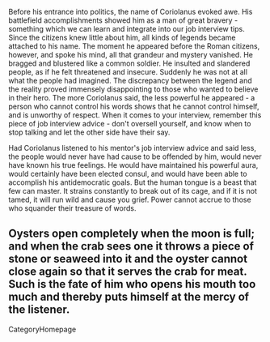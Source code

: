 Before his entrance into politics, the name of Coriolanus evoked awe. His battlefield accomplishments showed him as a man of great bravery - something which we can learn and integrate into our job interview tips. Since the citizens knew little about him, all kinds of legends became attached to his name. The moment he appeared before the Roman citizens, however, and spoke his mind, all that grandeur and mystery vanished. He bragged and blustered like a common soldier. He insulted and slandered people, as if he felt threatened and insecure. Suddenly he was not at all what the people had imagined. The discrepancy between the legend and the reality proved immensely disappointing to those who wanted to believe in their hero. The more Coriolanus said, the less powerful he appeared - a person who cannot control his words shows that he cannot control himself, and is unworthy of respect. When it comes to your interview, remember this piece of job interview advice - don't oversell yourself, and know when to stop talking and let the other side have their say.

Had Coriolanus listened to his mentor's job interview advice and said less, the people would never have had cause to be offended by him, would never have known his true feelings. He would have maintained his powerful aura, would certainly have been elected consul, and would have been able to accomplish his antidemocratic goals. But the human tongue is a beast that few can master. It strains constantly to break out of its cage, and if it is not tamed, it will run wild and cause you grief. Power cannot accrue to those who squander their treasure of words.

Oysters open completely when the moon is full; and when the crab sees one it throws a piece of stone or seaweed into it and the oyster cannot close again so that it serves the crab for meat. Such is the fate of him who opens his mouth too much and thereby puts himself at the mercy of the listener.
----
CategoryHomepage
